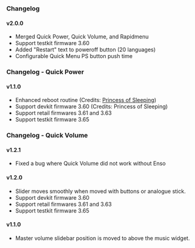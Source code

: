 ### Changelog

#### v2.0.0

- Merged Quick Power, Quick Volume, and Rapidmenu
- Support testkit firmware 3.60
- Added "Restart" text to poweroff button (20 languages)
- Configurable Quick Menu PS button push time

### Changelog - Quick Power

#### v1.1.0

- Enhanced reboot routine (Credits: [Princess of Sleeping](https://github.com/Princess-of-Sleeping))
- Support devkit firmware 3.60 (Credits: Princess of Sleeping)
- Support retail firmwares 3.61 and 3.63
- Support testkit firmware 3.65

### Changelog - Quick Volume

#### v1.2.1

- Fixed a bug where Quick Volume did not work without Enso

#### v1.2.0

- Slider moves smoothly when moved with buttons or analogue stick.
- Support devkit firmware 3.60
- Support retail firmwares 3.61 and 3.63
- Support testkit firmware 3.65

#### v1.1.0

- Master volume slidebar position is moved to above the music widget.
